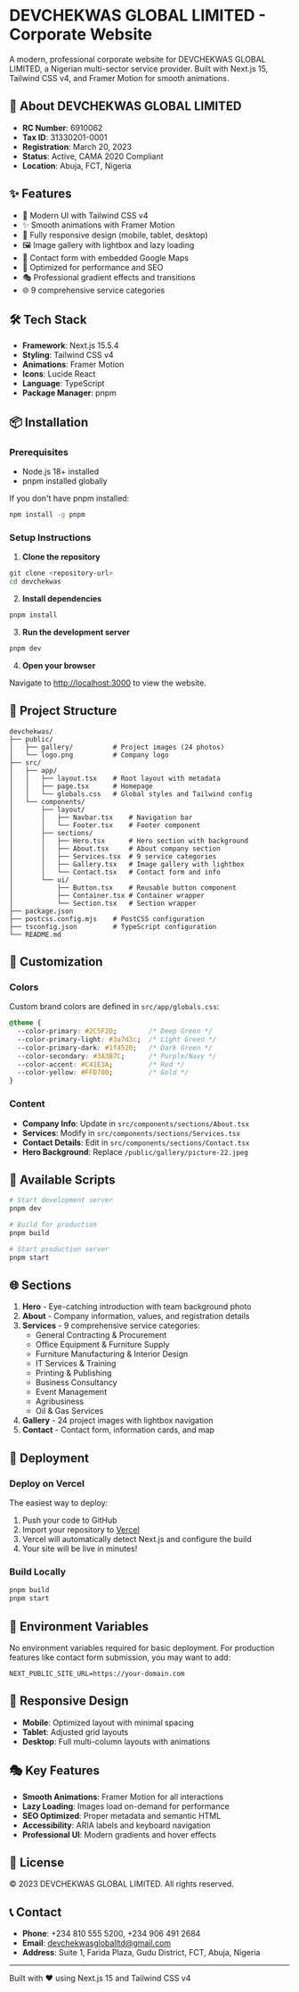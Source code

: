 # DEVCHEKWAS GLOBAL LIMITED - Corporate Website

A modern, professional corporate website for DEVCHEKWAS GLOBAL LIMITED, a Nigerian multi-sector service provider. Built with Next.js 15, Tailwind CSS v4, and Framer Motion for smooth animations.

## 🏢 About DEVCHEKWAS GLOBAL LIMITED

- **RC Number**: 6910062
- **Tax ID**: 31330201-0001
- **Registration**: March 20, 2023
- **Status**: Active, CAMA 2020 Compliant
- **Location**: Abuja, FCT, Nigeria

## ✨ Features

- 🎨 Modern UI with Tailwind CSS v4
- ✨ Smooth animations with Framer Motion
- 📱 Fully responsive design (mobile, tablet, desktop)
- 🖼️ Image gallery with lightbox and lazy loading
- 📧 Contact form with embedded Google Maps
- 🚀 Optimized for performance and SEO
- 🎭 Professional gradient effects and transitions
- 🌐 9 comprehensive service categories

## 🛠️ Tech Stack

- **Framework**: Next.js 15.5.4
- **Styling**: Tailwind CSS v4
- **Animations**: Framer Motion
- **Icons**: Lucide React
- **Language**: TypeScript
- **Package Manager**: pnpm

## 📦 Installation

### Prerequisites

- Node.js 18+ installed
- pnpm installed globally

If you don't have pnpm installed:

```bash
npm install -g pnpm
```

### Setup Instructions

1. **Clone the repository**

```bash
git clone <repository-url>
cd devchekwas
```

2. **Install dependencies**

```bash
pnpm install
```

3. **Run the development server**

```bash
pnpm dev
```

4. **Open your browser**

Navigate to [http://localhost:3000](http://localhost:3000) to view the website.

## 📁 Project Structure

```
devchekwas/
├── public/
│   ├── gallery/          # Project images (24 photos)
│   └── logo.png          # Company logo
├── src/
│   ├── app/
│   │   ├── layout.tsx    # Root layout with metadata
│   │   ├── page.tsx      # Homepage
│   │   └── globals.css   # Global styles and Tailwind config
│   └── components/
│       ├── layout/
│       │   ├── Navbar.tsx    # Navigation bar
│       │   └── Footer.tsx    # Footer component
│       ├── sections/
│       │   ├── Hero.tsx      # Hero section with background
│       │   ├── About.tsx     # About company section
│       │   ├── Services.tsx  # 9 service categories
│       │   ├── Gallery.tsx   # Image gallery with lightbox
│       │   └── Contact.tsx   # Contact form and info
│       └── ui/
│           ├── Button.tsx    # Reusable button component
│           ├── Container.tsx # Container wrapper
│           └── Section.tsx   # Section wrapper
├── package.json
├── postcss.config.mjs    # PostCSS configuration
├── tsconfig.json         # TypeScript configuration
└── README.md
```

## 🎨 Customization

### Colors

Custom brand colors are defined in `src/app/globals.css`:

```css
@theme {
  --color-primary: #2C5F2D;        /* Deep Green */
  --color-primary-light: #3a7d3c;  /* Light Green */
  --color-primary-dark: #1f4520;   /* Dark Green */
  --color-secondary: #3A3B7C;      /* Purple/Navy */
  --color-accent: #C41E3A;         /* Red */
  --color-yellow: #FFD700;         /* Gold */
}
```

### Content

- **Company Info**: Update in `src/components/sections/About.tsx`
- **Services**: Modify in `src/components/sections/Services.tsx`
- **Contact Details**: Edit in `src/components/sections/Contact.tsx`
- **Hero Background**: Replace `/public/gallery/picture-22.jpeg`

## 📜 Available Scripts

```bash
# Start development server
pnpm dev

# Build for production
pnpm build

# Start production server
pnpm start
```

## 🌐 Sections

1. **Hero** - Eye-catching introduction with team background photo
2. **About** - Company information, values, and registration details
3. **Services** - 9 comprehensive service categories:
   - General Contracting & Procurement
   - Office Equipment & Furniture Supply
   - Furniture Manufacturing & Interior Design
   - IT Services & Training
   - Printing & Publishing
   - Business Consultancy
   - Event Management
   - Agribusiness
   - Oil & Gas Services
4. **Gallery** - 24 project images with lightbox navigation
5. **Contact** - Contact form, information cards, and map

## 🚀 Deployment

### Deploy on Vercel

The easiest way to deploy:

1. Push your code to GitHub
2. Import your repository to [Vercel](https://vercel.com)
3. Vercel will automatically detect Next.js and configure the build
4. Your site will be live in minutes!

### Build Locally

```bash
pnpm build
pnpm start
```

## 🔧 Environment Variables

No environment variables required for basic deployment. For production features like contact form submission, you may want to add:

```env
NEXT_PUBLIC_SITE_URL=https://your-domain.com
```

## 📱 Responsive Design

- **Mobile**: Optimized layout with minimal spacing
- **Tablet**: Adjusted grid layouts
- **Desktop**: Full multi-column layouts with animations

## 🎭 Key Features

- **Smooth Animations**: Framer Motion for all interactions
- **Lazy Loading**: Images load on-demand for performance
- **SEO Optimized**: Proper metadata and semantic HTML
- **Accessibility**: ARIA labels and keyboard navigation
- **Professional UI**: Modern gradients and hover effects

## 📄 License

© 2023 DEVCHEKWAS GLOBAL LIMITED. All rights reserved.

## 📞 Contact

- **Phone**: +234 810 555 5200, +234 906 491 2684
- **Email**: devchekwasgloballtd@gmail.com
- **Address**: Suite 1, Farida Plaza, Gudu District, FCT, Abuja, Nigeria

---

Built with ❤️ using Next.js 15 and Tailwind CSS v4
